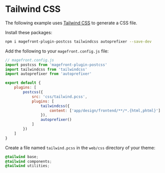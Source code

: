 # Tailwind CSS

The following example uses [Tailwind CSS](https://tailwindcss.com/) to generate a CSS file.

Install these packages:

```sh
npm i magefront-plugin-postcss tailwindcss autoprefixer --save-dev
```

Add the following to your `magefront.config.js` file:

```js
// magefront.config.js
import postcss from 'magefront-plugin-postcss'
import tailwindcss from 'tailwindcss'
import autoprefixer from 'autoprefixer'

export default {
    plugins: [
        postcss({
            src: 'css/tailwind.pcss',
            plugins: [
                tailwindcss({
                    content: ['app/design/frontend/**/*.{html,phtml}']
                }),
                autoprefixer()
            ]
        })
    ]
}
```

Create a file named `tailwind.pcss` in the `web/css` directory of your theme:

```css
@tailwind base;
@tailwind components;
@tailwind utilities;
```

